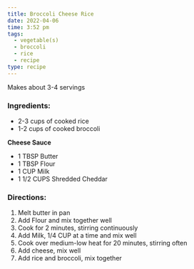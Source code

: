 ```yaml
---
title: Broccoli Cheese Rice
date: 2022-04-06
time: 3:52 pm
tags:
  - vegetable(s)
  - broccoli
  - rice
  - recipe
type: recipe
---
```


Makes about 3-4 servings

### Ingredients:

- 2-3 cups of cooked rice
- 1-2 cups of cooked broccoli

**Cheese Sauce**

- 1 TBSP Butter
- 1 TBSP Flour
- 1 CUP Milk
- 1 1/2 CUPS Shredded Cheddar

### Directions:

1. Melt butter in pan
2. Add Flour and mix together well
3. Cook for 2 minutes, stirring continuously
4. Add Milk, 1/4 CUP at a time and mix well
5. Cook over medium-low heat for 20 minutes, stirring often
6. Add cheese, mix well
7. Add rice and broccoli, mix together
